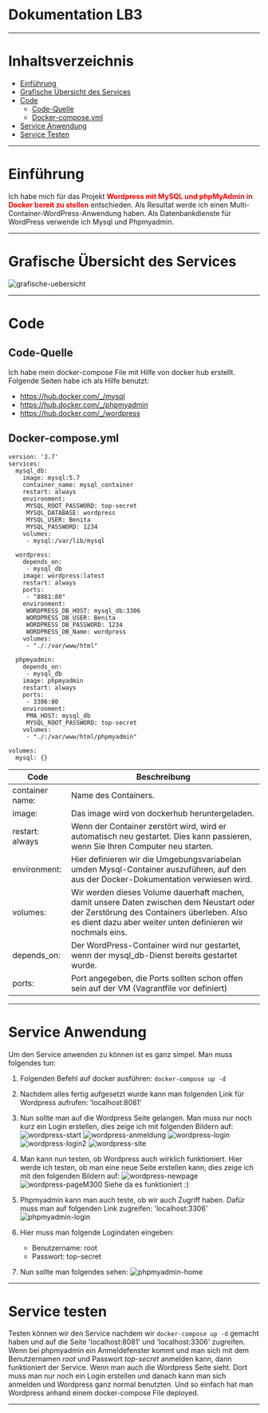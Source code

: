 # **Dokumentation LB3**

---

# Inhaltsverzeichnis

- [Einführung](#einführung)
- [Grafische Übersicht des Services](#grafische)
- [Code](#code)
	- [Code-Quelle](#code-quelle)
	- [Docker-compose.yml](#compose)
- [Service Anwendung](#anwendung)
- [Service Testen](#testen)

---

# Einführung
Ich habe mich für das Projekt <span style="color:red">**Wordpress mit MySQL und phpMyAdmin in Docker bereit zu stellen**</span> entschieden.
Als Resultat werde ich einen Multi-Container-WordPress-Anwendung haben. Als Datenbankdienste für WordPress verwende ich Mysql und Phpmyadmin.

---
<a name="grafische"></a>
# Grafische Übersicht des Services

![grafische-uebersicht](images/grafische-uebersicht.jpg)

---

# Code

## Code-Quelle
Ich habe mein docker-compose File mit Hilfe von docker hub erstellt. Folgende Seiten habe ich als Hilfe benutzt:
- https://hub.docker.com/_/mysql
- https://hub.docker.com/_/phpmyadmin
- https://hub.docker.com/_/wordpress

<a name="compose"></a>
## Docker-compose.yml

    version: '3.7'
    services:
      mysql_db:
        image: mysql:5.7
        container_name: mysql_container
        restart: always
        environment:
         MYSQL_ROOT_PASSWORD: top-secret
         MYSQL_DATABASE: wordpress
         MYSQL_USER: Benita
         MYSQL_PASSWORD: 1234
        volumes:
         - mysql:/var/lib/mysql

      wordpress:
        depends_on:
         - mysql_db
        image: wordpress:latest
        restart: always
        ports:
         - "8081:80"
        environment:
         WORDPRESS_DB_HOST: mysql_db:3306
         WORDPRESS_DB_USER: Benita
         WORDPRESS_DB_PASSWORD: 1234
         WORDPRESS_DB_Name: wordpress
        volumes:
         - "./:/var/www/html"

      phpmyadmin: 
        depends_on:
         - mysql_db
        image: phpmyadmin
        restart: always
        ports:
         - 3306:80
        environment:
         PMA_HOST: mysql_db
         MYSQL_ROOT_PASSWORD: top-secret
        volumes:
         - "./:/var/www/html/phpmyadmin"

    volumes:
      mysql: {}




| Code| Beschreibung|
| --------------| -----------------|
|container name:|Name des Containers.|
|image:|Das image wird von dockerhub heruntergeladen.|
|restart: always|Wenn der Container zerstört wird, wird er automatisch neu gestartet. Dies kann passieren, wenn Sie Ihren Computer neu starten.|
|environment:|Hier definieren wir die Umgebungsvariabelan umden Mysql-Container auszuführen, auf den aus der Docker-Dokumentation verwiesen wird.|
|volumes:|Wir werden dieses Volume dauerhaft machen, damit unsere Daten zwischen dem Neustart oder der Zerstörung des Containers überleben. Also es dient dazu aber weiter unten definieren wir nochmals eins.|
|depends_on:|Der WordPress-Container wird nur gestartet, wenn der mysql_db-Dienst bereits gestartet wurde.|
|ports:|Port angegeben, die Ports sollten schon offen sein auf der VM (Vagrantfile vor definiert)|

---
<a name="anwendung"></a>
# Service Anwendung

Um den Service anwenden zu können ist es ganz simpel. Man muss folgendes tun:

1. Folgenden Befehl auf docker ausführen: `docker-compose up -d`
2. Nachdem alles fertig aufgesetzt wurde kann man folgenden Link für Wordpress aufrufen: 'localhost:8081'
3. Nun sollte man auf die Wordpress Seite gelangen. Man muss nur noch kurz ein Login erstellen, dies zeige ich mit folgenden Bildern auf:
![wordpress-start](images/wordpress-start.jpg)
![wordpress-anmeldung](images/wordpress-anmeldung.jpg)
![wordpress-login](images/wordpress-login.jpg)
![wordpress-login2](images/wordpress-login2.jpg)
![wordpress-site](images/wordpress-site.jpg)

4. Man kann nun testen, ob Wordpress auch wirklich funktioniert. Hier werde ich testen, ob man eine neue Seite erstellen kann, dies zeige ich mit den folgenden Bildern auf:
![wordpress-newpage](images/wordpress-newpage.jpg)
![wordpress-pageM300](images/wordpress-pageM300.jpg)
Siehe da es funktioniert :)

5. Phpmyadmin kann man auch teste, ob wir auch Zugriff haben. Dafür muss man auf folgenden Link zugreifen: 'localhost:3306'
![phpmyadmin-login](images/phpmyadmin-login.jpg)

6. Hier muss man folgende Logindaten eingeben:
   - Benutzername: root
   - Passwort:     top-secret
7. Nun sollte man folgendes sehen:
![phpmyadmin-home](images/phpmyadmin-home.jpg)

---
<a name="testen"></a>
# Service testen

Testen können wir den Service nachdem wir `docker-compose up -d` gemacht haben und auf die Seite 'localhost:8081' und 'localhost:3306' zugreifen.
Wenn bei phpmyadmin ein Anmeldefenster kommt und man sich mit dem Benutzernamen *root* und Passwort *top-secret* anmelden kann, dann funktioniert der Service.
Wenn man auch die Wordpress Seite sieht. Dort muss man nur noch ein Login erstellen und danach kann man sich anmelden und Wordpress ganz normal benutzten.
Und so einfach hat man Wordpress anhand einem docker-compose File deployed.

---